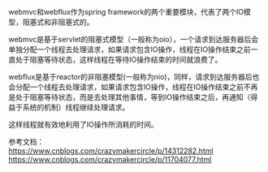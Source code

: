 
webmvc和webflux作为spring framework的两个重要模块，代表了两个IO模型，阻塞式和非阻塞式的。

webmvc是基于servlet的阻塞式模型（一般称为oio），一个请求到达服务器后会单独分配一个线程去处理请求，如果请求包含IO操作，线程在IO操作结束之前一直处于阻塞等待状态，这样线程在等待IO操作结束的时间就浪费了。

webflux是基于reactor的非阻塞模型(一般称为nio)，同样，请求到达服务器后也会分配一个线程去处理请求，如果请求包含IO操作，线程在IO操作结束之前不再是处于阻塞等待状态，而是去处理其他事情，等到IO操作结束之后，再通知（得益于系统的机制）线程继续处理请求。

这样线程就有效地利用了IO操作所消耗的时间。



参考文档：  
https://www.cnblogs.com/crazymakercircle/p/14312282.html
https://www.cnblogs.com/crazymakercircle/p/11704077.html